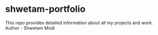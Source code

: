 # shwetam-portfolio
This repo provides detailed information about all my projects and work.
Author - Shwetam Modi
